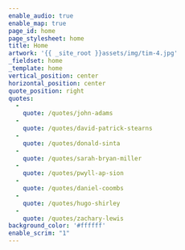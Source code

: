 ```yaml
---
enable_audio: true
enable_map: true
page_id: home
page_stylesheet: home
title: Home
artwork: '{{ _site_root }}assets/img/tim-4.jpg'
_fieldset: home
_template: home
vertical_position: center
horizontal_position: center
quote_position: right
quotes:
  - 
    quote: /quotes/john-adams
  - 
    quote: /quotes/david-patrick-stearns
  - 
    quote: /quotes/donald-sinta
  - 
    quote: /quotes/sarah-bryan-miller
  - 
    quote: /quotes/pwyll-ap-sion
  - 
    quote: /quotes/daniel-coombs
  - 
    quote: /quotes/hugo-shirley
  - 
    quote: /quotes/zachary-lewis
background_color: '#ffffff'
enable_scrim: "1"
---
```









